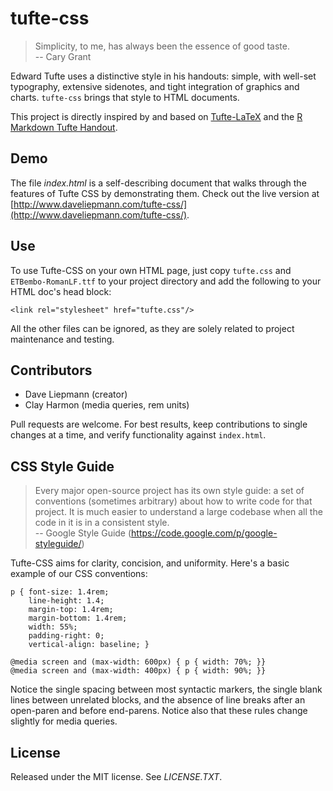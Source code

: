 tufte-css
=========
>Simplicity, to me, has always been the essence of good taste. <br/>
> -- Cary Grant

Edward Tufte uses a distinctive style in his handouts: simple, with well-set
typography, extensive sidenotes, and tight integration of graphics and
charts. `tufte-css` brings that style to HTML documents.

This project is directly inspired by and
based on [Tufte-LaTeX](https://code.google.com/p/tufte-latex/) and the
[R Markdown Tufte Handout](http://rmarkdown.rstudio.com/examples/tufte-handout.pdf).

Demo
-
The file *index.html* is a self-describing document that walks through
the features of Tufte CSS by demonstrating them. Check out the live version at
[http://www.daveliepmann.com/tufte-css/](http://www.daveliepmann.com/tufte-css/).

Use
-
To use Tufte-CSS on your own HTML page, just copy `tufte.css`
and `ETBembo-RomanLF.ttf` to your project directory and add the
following to your HTML doc's head block:

    <link rel="stylesheet" href="tufte.css"/>

All the other files can be ignored, as they are solely related to
project maintenance and testing.

Contributors
-
 - Dave Liepmann (creator)
 - Clay Harmon (media queries, rem units)

Pull requests are welcome. For best results, keep contributions to
single changes at a time, and verify functionality against
`index.html`.

CSS Style Guide
-
>Every major open-source project has its own style guide: a set of
>conventions (sometimes arbitrary) about how to write code for that
>project. It is much easier to understand a large codebase when all the
>code in it is in a consistent style. <br/>
> -- Google Style Guide (https://code.google.com/p/google-styleguide/)

Tufte-CSS aims for clarity, concision, and uniformity. Here's a basic
example of our CSS conventions:

    p { font-size: 1.4rem;
        line-height: 1.4;
        margin-top: 1.4rem;
        margin-bottom: 1.4rem;
        width: 55%;
        padding-right: 0;
        vertical-align: baseline; }

    @media screen and (max-width: 600px) { p { width: 70%; }}
    @media screen and (max-width: 400px) { p { width: 90%; }}

Notice the single spacing between most syntactic markers, the single
blank lines between unrelated blocks, and the absence of line breaks
after an open-paren and before end-parens. Notice also that these
rules change slightly for media queries.

License
-
Released under the MIT license. See *LICENSE.TXT*.
